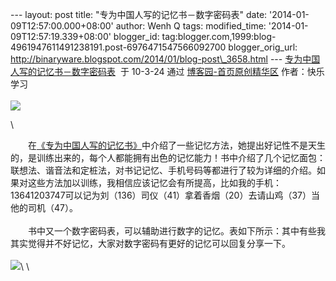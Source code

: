 --- layout: post title: "专为中国人写的记忆书－数字密码表" date:
'2014-01-09T12:57:00.000+08:00' author: Wenh Q tags: modified\_time:
'2014-01-09T12:57:19.339+08:00' blogger\_id:
tag:blogger.com,1999:blog-4961947611491238191.post-6976471547566092700
blogger\_orig\_url:
http://binaryware.blogspot.com/2014/01/blog-post\_3658.html ---
[专为中国人写的记忆书－数字密码表](http://www.cnblogs.com/zhoujg/archive/2010/03/24/1694261.html)  于
10-3-24 通过 [博客园-首页原创精华区](http://www.cnblogs.com/)
作者：快乐学习\
\
![](https://images-blogger-opensocial.googleusercontent.com/gadgets/proxy?url=http%3A%2F%2Fpic002.cnblogs.com%2Fimg%2Fzhoujg%2F201003%2F2010032423264848.jpg&container=blogger&gadget=a&rewriteMime=image%2F*)
<div>

\

</div>

<div>

　　在[《专为中国人写的记忆书》](http://book.douban.com/subject/1881697/)中介绍了一些记忆方法，她提出好记性不是天生的，是训练出来的，每个人都能拥有出色的记忆能力！书中介绍了几个记忆面包：联想法、谐音法和定桩法，对书记记忆、手机号码等都进行了较为详细的介绍。如果对这些方法加以训练，我相信应该记忆会有所提高，比如我的手机：13641203747可以记为刘（136）司仪（41）拿着香烟（20）去请山鸡（37）当他的司机（47）。\
\
　　书中又一个数字密码表，可以辅助进行数字的记忆。表如下所示：其中有些我其实觉得并不好记忆，大家对数字密码有更好的记忆可以回复分享一下。\
\
![](https://images-blogger-opensocial.googleusercontent.com/gadgets/proxy?url=http%3A%2F%2Fpic002.cnblogs.com%2Fimg%2Fzhoujg%2F201003%2F2010032423251594.png&container=blogger&gadget=a&rewriteMime=image%2F*)\
\

</div>
